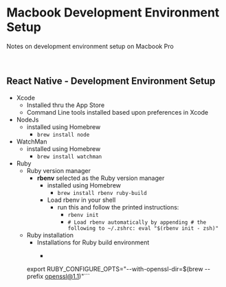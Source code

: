 # Macbook Development Environment Setup
Notes on development environment setup on Macbook Pro

<br>

## React Native - Development Environment Setup
- Xcode
  - Installed thru the App Store
  - Command Line tools installed based upon preferences in Xcode
- NodeJs
  - installed using Homebrew 
    - ```brew install node```
- WatchMan
  - installed using Homebrew
    - ```brew install watchman```
- Ruby
  - Ruby version manager
    - **rbenv** selected as the Ruby version manager
      - installed using Homebrew
        - ```brew install rbenv ruby-build```    
      - Load rbenv in your shell
        - run this and follow the printed instructions:
          - ```rbenv init```
          - ```# Load rbenv automatically by appending # the following to ~/.zshrc: eval "$(rbenv init - zsh)"```
  - Ruby installation
    - Installations for Ruby build environment
      - ```brew install openssl@1.1 readline libyaml gmp 
     export RUBY_CONFIGURE_OPTS="--with-openssl-dir=$(brew --prefix openssl@1.1)"```

